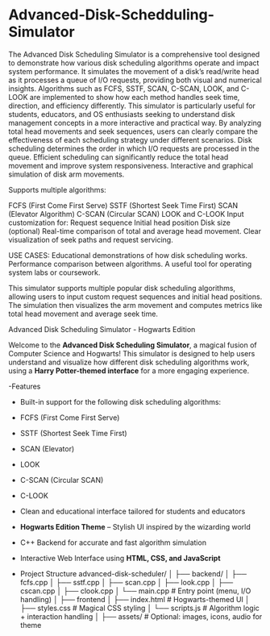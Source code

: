 # Advanced-Disk-Schedduling-Simulator
The Advanced Disk Scheduling Simulator is a comprehensive tool designed to demonstrate how various disk scheduling algorithms operate and impact system performance. It simulates the movement of a disk’s read/write head as it processes a queue of I/O requests, providing both visual and numerical insights. Algorithms such as FCFS, SSTF, SCAN, C-SCAN, LOOK, and C-LOOK are implemented to show how each method handles seek time, direction, and efficiency differently. This simulator is particularly useful for students, educators, and OS enthusiasts seeking to understand disk management concepts in a more interactive and practical way. By analyzing total head movements and seek sequences, users can clearly compare the effectiveness of each scheduling strategy under different scenarios.
Disk scheduling determines the order in which I/O requests are processed in the queue. Efficient scheduling can significantly reduce the total head movement and improve system responsiveness.
    Interactive and graphical simulation of disk arm movements.
    
 Supports multiple algorithms:

FCFS (First Come First Serve)
SSTF (Shortest Seek Time First)
 SCAN (Elevator Algorithm)
C-SCAN (Circular SCAN)
LOOK and C-LOOK
Input customization for:
Request sequence
Initial head position
Disk size (optional)
Real-time comparison of total and average head movement.
Clear visualization of seek paths and request servicing.

USE CASES:
Educational demonstrations of how disk scheduling works.
Performance comparison between algorithms.
A useful tool for operating system labs or coursework.

This simulator supports multiple popular disk scheduling algorithms, allowing users to input custom request sequences and initial head positions. The simulation then visualizes the arm movement and computes metrics like total head movement and average seek time.



Advanced Disk Scheduling Simulator - Hogwarts Edition

Welcome to the **Advanced Disk Scheduling Simulator**, a magical fusion of Computer Science and Hogwarts! This simulator is designed to help users understand and visualize how different disk scheduling algorithms work, using a **Harry Potter-themed interface** for a more engaging experience.

-Features

-  Built-in support for the following disk scheduling algorithms:
  - FCFS (First Come First Serve)
  - SSTF (Shortest Seek Time First)
  - SCAN (Elevator)
  - LOOK
  - C-SCAN (Circular SCAN)
  - C-LOOK
-  Clean and educational interface tailored for students and educators
-  **Hogwarts Edition Theme** – Stylish UI inspired by the wizarding world
-  C++ Backend for accurate and fast algorithm simulation
-  Interactive Web Interface using **HTML, CSS, and JavaScript**

- Project Structure
advanced-disk-scheduler/
│
├── backend/
│ ├── fcfs.cpp
│ ├── sstf.cpp
│ ├── scan.cpp
│ ├── look.cpp
│ ├── cscan.cpp
│ ├── clook.cpp
│ └── main.cpp # Entry point (menu, I/O handling)
│
├── frontend
│ ├── index.html # Hogwarts-themed UI
│ ├── styles.css # Magical CSS styling
│ └── scripts.js # Algorithm logic + interaction handling
│
├── assets/ # Optional: images, icons, audio for theme



